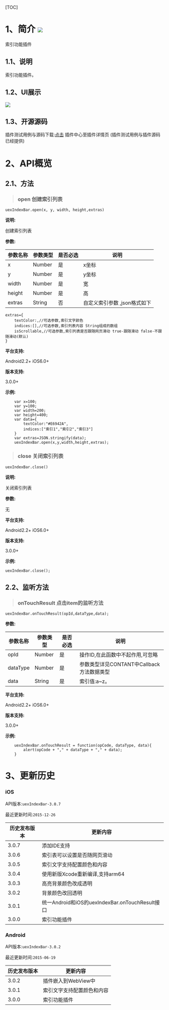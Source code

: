 [TOC]
# 1、简介 [![](http://appcan-download.oss-cn-beijing.aliyuncs.com/%E5%85%AC%E6%B5%8B%2Fgf.png)]() 
索引功能插件
## 1.1、说明
索引功能插件。
## 1.2、UI展示
 ![](http://newdocx.appcan.cn/docximg/142421n2015e6u16t.jpg)
## 1.3、开源源码
插件测试用例与源码下载:[点击](http://plugin.appcan.cn/details.html?id=175_index) 插件中心至插件详情页 (插件测试用例与插件源码已经提供)

# 2、API概览

## 2.1、方法

> ### open 创建索引列表

`uexIndexBar.open(x, y, width, height,extras)`

**说明:**

创建索引列表

**参数:**

 
|  参数名称 | 参数类型  | 是否必选  |  说明 |
| ----- | ----- | ----- | ----- |
| x | Number | 是 | x坐标 |
| y | Number | 是 | y坐标 |
| width | Number | 是 | 宽 |
| height | Number | 是 | 高 |
| extras | String | 否 | 自定义索引参数 ,json格式如下 |

```
extras={
    textColor:,//可选参数,索引文字颜色
    indices:[],//可选参数,索引列表内容 String组成的数组
    isScrollable,//可选参数,索引列表是否跟随网页滑动 true-跟随滑动 false-不跟随滑动(默认) 
} 
```

**平台支持:**

Android2.2+
iOS6.0+

**版本支持:**

3.0.0+

**示例:**

```
    var x=100;
    var y=100;
    var width=200;
    var height=400;
    var data={
        textColor:"#E6942A",
        indices:["索引1","索引2","索引3"]
    }
    var extras=JSON.stringify(data);
    uexIndexBar.open(x,y,width,height,extras);
```
  

> ### close 关闭索引列表

`uexIndexBar.close()`

**说明:**

关闭索引列表

**参数:**

  无

**平台支持:**

Android2.2+
iOS6.0+

**版本支持:**

3.0.0+

**示例:**

```
uexIndexBar.close();
```

## 2.2、监听方法

> ### onTouchResult 点击item的监听方法

`uexIndexBar.onTouchResult(opId,dataType,data);`

**参数:**

 
|  参数名称 | 参数类型  | 是否必选  |  说明 |
| ----- | ----- | ----- | ----- |
| opId| Number| 是 | 操作ID,在此函数中不起作用,可忽略 |
| dataType|Number | 是 | 参数类型详见CONTANT中Callback方法数据类型 |
| data|String | 是 | 索引值:a~z。|
 

**平台支持:**

Android2.2+
iOS6.0+

**版本支持:**

3.0.0+

**示例:**

```
    uexIndexBar.onTouchResult = function(opCode, dataType, data){
        alert(opCode + "," + dataType + "," + data);
    }
```

# 3、更新历史

### iOS

API版本:`uexIndexBar-3.0.7`

最近更新时间:`2015-12-26`

| 历史发布版本 | 更新内容 |
| ----- | ----- |
| 3.0.7 | 添加IDE支持 |
| 3.0.6 | 索引表可以设置是否随网页滑动 |
| 3.0.5 | 索引文字支持配置颜色和内容 |
| 3.0.4 | 使用新版Xcode重新编译,支持arm64 |
| 3.0.3 | 高亮背景颜色改成透明 |
| 3.0.2 | 背景颜色改回透明 |
| 3.0.1 | 统一Android和iOS的uexIndexBar.onTouchResult接口 |
| 3.0.0 | 索引功能插件 |

### Android

API版本:`uexIndexBar-3.0.2`

最近更新时间:`2015-06-19`

| 历史发布版本 | 更新内容 |
| ----- | ----- |
| 3.0.2 | 插件嵌入到WebView中 |
| 3.0.1 | 索引文字支持配置颜色和内容 |
| 3.0.0 | 索引功能插件 |
